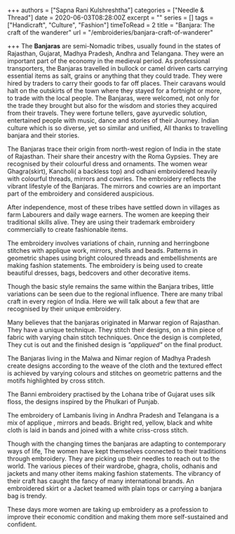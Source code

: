 +++
authors = ["Sapna Rani Kulshreshtha"]
categories = ["Needle & Thread"]
date = 2020-06-03T08:28:00Z
excerpt = ""
series = []
tags = ["Handicraft", "Culture", "Fashion"]
timeToRead = 2
title = "Banjara: The craft of the wanderer"
url = "/embroideries/banjara-craft-of-wanderer"

+++
The **Banjaras** are semi-Nomadic tribes,  usually found in the states of Rajasthan, Gujarat, Madhya Pradesh, Andhra and Telangana. They were an important part of the economy in the medieval period. As professional transporters, the Banjaras travelled in bullock or camel driven carts carrying essential items as salt, grains or anything that they could trade. They were hired by traders to carry their goods to far off places. Their caravans would halt on the outskirts of the town where they stayed for a fortnight or more, to trade with the local people. The Banjaras, were welcomed, not only for the trade they brought but also for the wisdom and stories they acquired from their travels. They were fortune tellers, gave ayurvedic solution, entertained people with music, dance and stories of their Journey. Indian culture which is so diverse, yet so similar and unified, All thanks to travelling banjara and their stories.

The Banjaras trace their origin from north-west region of India in the state of Rajasthan. Their share their ancestry with the Roma Gypsies. They are recognised by their colourful dress and ornaments. The women wear Ghagra(skirt), Kancholi( a backless top) and odhani embroidered heavily with colourful threads, mirrors and cowries. The embroidery reflects the vibrant lifestyle of the Banjaras. The mirrors and cowries are an important part of the embroidery and considered auspicious.

After independence, most of these tribes have settled down in villages as farm Labourers and daily wage earners. The women are keeping their traditional skills alive. They are using their trademark embroidery commercially to create fashionable items.

The embroidery involves variations of chain, running and herringbone stitches with applique work, mirrors, shells and beads. Patterns in geometric shapes using bright coloured threads and embellishments are making fashion statements. The embroidery is being used to create beautiful dresses, bags, bedcovers and other decorative items.

Though the basic style remains the same within the Banjara tribes, little variations can be seen due to the regional influence. There are many tribal craft in every region of India. Here we will talk about a few that are recognised by their unique embroidery.

Many believes that the banjaras originated in Marwar region of Rajasthan. They have a unique technique. They stitch their designs, on a thin piece of fabric with varying chain stitch techniques. Once the design is completed, They cut is out and the finished design is _"appliqued"_ on the final product.

The Banjaras living in the Malwa and Nimar region of Madhya Pradesh create designs according to the weave of the cloth and the textured effect is achieved by varying colours and stitches on geometric patterns and the motifs highlighted by cross stitch.

The Banni embroidery practised by the Lohana tribe of Gujarat uses silk floss, the designs inspired by the Phulkari of Punjab.

The embroidery of Lambanis living in Andhra Pradesh and Telangana is a mix of applique , mirrors and beads. Bright red, yellow, black and white cloth is laid in bands and joined with a white criss-cross stitch.

Though with the changing times the banjaras are adapting to contemporary ways of life, The women have kept themselves connected to their traditions through embroidery. They are picking up their needles to reach out to the world. The various pieces of their wardrobe, ghagra, cholis, odhanis and jackets and many other items making fashion statements. The vibrancy of their craft has caught the fancy of many international brands. An embroidered skirt or a Jacket teamed with plain tops or carrying a banjara bag is trendy.

These days more women are taking up embroidery as a profession to improve their economic condition and making them more self-sustained and confident.